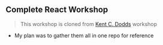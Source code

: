 
## Complete React Workshop

> This workshop is cloned from [Kent C. Dodds](https://github.com/kentcdodds) workshop

- My plan was to gather them all in one repo for reference
